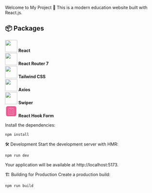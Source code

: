 Welcome to My Project 🚀
This is a modern education website built with React.js.

## 📦 Packages

<img src="https://cdn.jsdelivr.net/gh/devicons/devicon/icons/react/react-original.svg" width="40" height="40"/> **React**  
<img src="https://www.svgrepo.com/show/354262/react-router.svg" width="40" height="40"/> **React Router 7**  
<img src="https://cdn.jsdelivr.net/gh/devicons/devicon/icons/tailwindcss/tailwindcss-original.svg" width="40" height="40"/> **Tailwind CSS**  
<img src="https://avatars.githubusercontent.com/u/32372333?s=200&v=4" width="40" height="40"/> **Axios**  
<img src="https://swiperjs.com/images/favicon.png" width="40" height="40"/> **Swiper**  
<img src="public/images/react-hook-form.svg" width="40" height="40"/> **React Hook Form**

Install the dependencies:

```bash
npm install
```

🛠️ Development
Start the development server with HMR:

```bash
npm run dev
```

Your application will be available at http://localhost:5173.

🏗️ Building for Production
Create a production build:

```bash
npm run build
```
